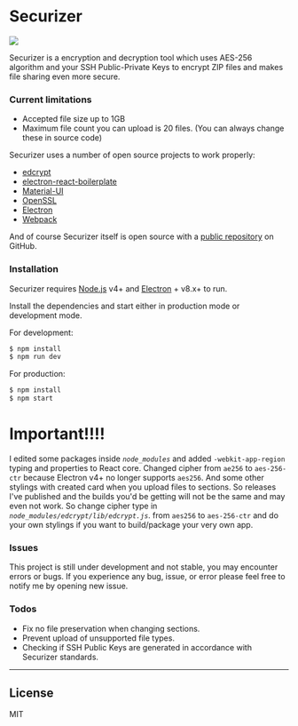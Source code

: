 # Securizer
![](https://icon-library.com/images/key-icon-android/key-icon-android-7.jpg)

Securizer is a encryption and decryption tool which uses AES-256 algorithm and your SSH Public-Private Keys to encrypt ZIP files and makes file sharing even more secure.

### Current limitations
  - Accepted file size up to 1GB
  - Maximum file count you can upload is 20 files.
(You can always change these in source code)

Securizer uses a number of open source projects to work properly:

* [edcrypt](https://www.npmjs.com/package/edcrypt) 
* [electron-react-boilerplate](https://github.com/electron-react-boilerplate/electron-react-boilerplate)
* [Material-UI](https://material-ui.com/)
* [OpenSSL](https://www.openssl.org/)
* [Electron](https://www.electronjs.org/)
* [Webpack](https://webpack.js.org/)

And of course Securizer itself is open source with a [public repository](https://github.com/tyserract/securizer) on GitHub.

### Installation

Securizer requires [Node.js](https://nodejs.org/) v4+ and [Electron](https://www.electronjs.org/) + v8.x+ to run.

Install the dependencies and start either in production mode or development mode.

For development:
```sh
$ npm install
$ npm run dev
```

For production:
```sh
$ npm install
$ npm start
```
# Important!!!!
I edited some packages inside *`node_modules`* and added `-webkit-app-region` typing and properties to React core. Changed cipher from `ae256` to `aes-256-ctr` because Electron v4+ no longer supports `aes256`. And some other stylings with created card when you upload files to sections. So releases I've published and the builds you'd be getting will not be the same and may even not work. So change cipher type  in *`node_modules/edcrypt/lib/edcrypt.js`*. from `aes256` to `aes-256-ctr` and do your own stylings if you want to build/package your very own app.


### Issues

This project is still under development and not stable, you may encounter errors or bugs. If you experience any bug, issue, or error please feel free to notify me by opening new issue.

### Todos

 - Fix no file preservation when changing sections.
 - Prevent upload of unsupported file types.
 - Checking if SSH Public Keys are generated in accordance with Securizer standards.

----
## License
MIT


